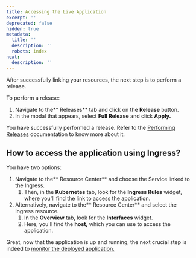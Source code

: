```yaml
---
title: Accessing the Live Application
excerpt: ''
deprecated: false
hidden: true
metadata:
  title: ''
  description: ''
  robots: index
next:
  description: ''
---
```

After successfully linking your resources, the next step is to perform a release. 

To perform a release:

1. Navigate to the** Releases** tab and click on the **Release** button.
2. In the modal that appears, select **Full Release** and click **Apply.**

You have successfully performed a release. Refer to the [Performing Releases](https://readme.facets.cloud/docs/performing-releases) documentation to know more about it.

## How to access the application using Ingress?

You have two options:

1. Navigate to the** Resource Center** and choose the Service linked to the Ingress. 
   1. Then, in the **Kubernetes** tab, look for the **Ingress Rules** widget, where you'll find the link to access the application.
2. Alternatively, navigate to the** Resource Center** and select the Ingress resource. 
   1. In the **Overview** tab, look for the **Interfaces** widget. 
   2. Here, you'll find the **host,** which you can use to access the application.

Great, now that the application is up and running, the next crucial step is indeed to [monitor the deployed application.](doc:pet-clinic-monitoring-your-deployed-application)